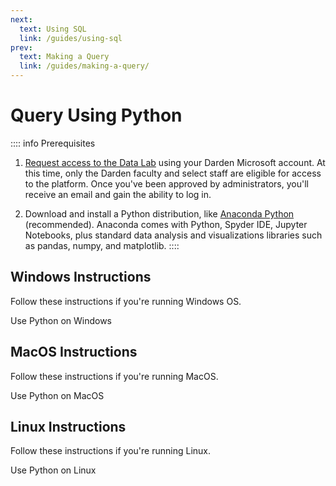 ```yaml
---
next:
  text: Using SQL
  link: /guides/using-sql
prev: 
  text: Making a Query
  link: /guides/making-a-query/
---
```


<script setup>
import ActionButton from '../../../../.vitepress/theme/components/ActionButton.vue'
import CenterLevel from '../../../../.vitepress/theme/components/CenterLevel.vue'
import ImageFrame from '../../../../.vitepress/theme/components/ImageFrame.vue'
</script>

# Query Using Python

:::: info Prerequisites
1. [Request access to the Data Lab](https://servicedesk.darden.virginia.edu/support/catalog/items/90) using your Darden Microsoft account. At this time, only the Darden faculty and select staff are eligible for access to the platform. Once you've been approved by administrators, you'll receive an email and gain the ability to log in. 

2. Download and install a Python distribution, like [Anaconda Python](https://www.anaconda.com/download) (recommended). Anaconda comes with Python, Spyder IDE, Jupyter Notebooks, plus standard data analysis and visualizations libraries such as pandas, numpy, and matplotlib.
::::

## Windows Instructions
Follow these instructions if you're running Windows OS. 

<CenterLevel>
  <ActionButton href='./on-windows' target=''>Use Python on Windows</ActionButton>
</CenterLevel>


## MacOS Instructions
Follow these instructions if you're running MacOS. 

<CenterLevel>
  <ActionButton href='./on-mac' target=''>Use Python on MacOS</ActionButton>
</CenterLevel>

## Linux Instructions
Follow these instructions if you're running Linux. 

<CenterLevel>
  <ActionButton href='./on-linux' target=''>Use Python on Linux</ActionButton>
</CenterLevel>

